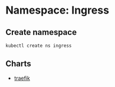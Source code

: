 # Namespace: Ingress

## Create namespace
```shell
kubectl create ns ingress
```

## Charts
- [traefik](./traefik/README.md)
